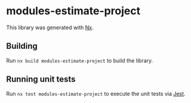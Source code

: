 # modules-estimate-project

This library was generated with [Nx](https://nx.dev).

## Building

Run `nx build modules-estimate-project` to build the library.

## Running unit tests

Run `nx test modules-estimate-project` to execute the unit tests via [Jest](https://jestjs.io).
